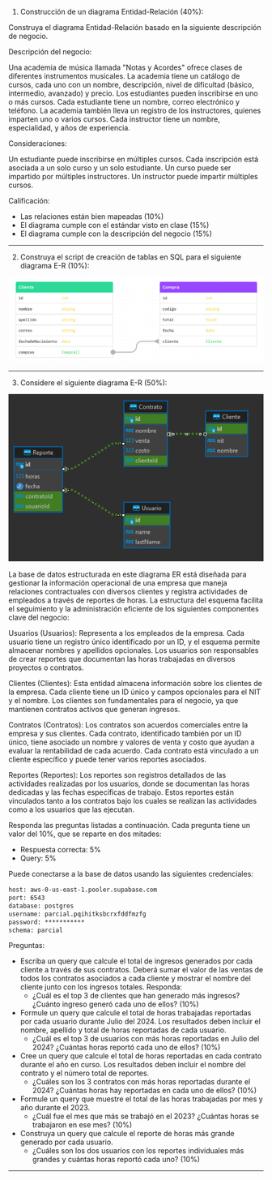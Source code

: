 1. Construcción de un diagrama Entidad-Relación (40%):

Construya el diagrama Entidad-Relación basado en la siguiente descripción de negocio.

Descripción del negocio:

Una academia de música llamada "Notas y Acordes" ofrece clases de diferentes instrumentos musicales. La academia tiene un catálogo de cursos, cada uno con un nombre, descripción, nivel de dificultad (básico, intermedio, avanzado) y precio. Los estudiantes pueden inscribirse en uno o más cursos. Cada estudiante tiene un nombre, correo electrónico y teléfono. La academia también lleva un registro de los instructores, quienes imparten uno o varios cursos. Cada instructor tiene un nombre, especialidad, y años de experiencia.

Consideraciones:

Un estudiante puede inscribirse en múltiples cursos.
Cada inscripción está asociada a un solo curso y un solo estudiante.
Un curso puede ser impartido por múltiples instructores.
Un instructor puede impartir múltiples cursos.

Calificación:

- Las relaciones están bien mapeadas (10%)
- El diagrama cumple con el estándar visto en clase (15%)
- El diagrama cumple con la descripción del negocio (15%)

---

2. Construya el script de creación de tablas en SQL para el siguiente diagrama E-R (10%):

![Diagrama E-R](./media/punto-2.png)

---

3. Considere el siguiente diagrama E-R (50%):

![Diagrama E-R](./media/punto-3.png)

La base de datos estructurada en este diagrama ER está diseñada para gestionar la información operacional de una empresa que maneja relaciones contractuales con diversos clientes y registra actividades de empleados a través de reportes de horas. La estructura del esquema facilita el seguimiento y la administración eficiente de los siguientes componentes clave del negocio:

Usuarios (Usuarios): Representa a los empleados de la empresa. Cada usuario tiene un registro único identificado por un ID, y el esquema permite almacenar nombres y apellidos opcionales. Los usuarios son responsables de crear reportes que documentan las horas trabajadas en diversos proyectos o contratos.

Clientes (Clientes): Esta entidad almacena información sobre los clientes de la empresa. Cada cliente tiene un ID único y campos opcionales para el NIT y el nombre. Los clientes son fundamentales para el negocio, ya que mantienen contratos activos que generan ingresos.

Contratos (Contratos): Los contratos son acuerdos comerciales entre la empresa y sus clientes. Cada contrato, identificado también por un ID único, tiene asociado un nombre y valores de venta y costo que ayudan a evaluar la rentabilidad de cada acuerdo. Cada contrato está vinculado a un cliente específico y puede tener varios reportes asociados.

Reportes (Reportes): Los reportes son registros detallados de las actividades realizadas por los usuarios, donde se documentan las horas dedicadas y las fechas específicas de trabajo. Estos reportes están vinculados tanto a los contratos bajo los cuales se realizan las actividades como a los usuarios que las ejecutan.

Responda las preguntas listadas a continuación. Cada pregunta tiene un valor del 10%, que se reparte en dos mitades:

- Respuesta correcta: 5%
- Query: 5%

Puede conectarse a la base de datos usando las siguientes credenciales:
```
host: aws-0-us-east-1.pooler.supabase.com
port: 6543
database: postgres
username: parcial.pqihitksbcrxfddfmzfg
password: ***********
schema: parcial
```

Preguntas:

- Escriba un query que calcule el total de ingresos generados por cada cliente a través de sus contratos. Deberá sumar el valor de las ventas de todos los contratos asociados a cada cliente y mostrar el nombre del cliente junto con los ingresos totales. Responda:
  - ¿Cuál es el top 3 de clientes que han generado más ingresos? ¿Cuánto ingreso generó cada uno de ellos? (10%)
- Formule un query que calcule el total de horas trabajadas reportadas por cada usuario durante Julio del 2024. Los resultados deben incluir el nombre, apellido y total de horas reportadas de cada usuario.
  - ¿Cuál es el top 3 de usuarios con más horas reportadas en Julio del 2024? ¿Cuántas horas reportó cada uno de ellos? (10%)
- Cree un query que calcule el total de horas reportadas en cada contrato durante el año en curso. Los resultados deben incluir el nombre del contrato y el número total de reportes.
  - ¿Cuáles son los 3 contratos con más horas reportadas durante el 2024? ¿Cuántas horas hay reportadas en cada uno de ellos? (10%)
- Formule un query que muestre el total de las horas trabajadas por mes y año durante el 2023.
  - ¿Cuál fue el mes que más se trabajó en el 2023? ¿Cuántas horas se trabajaron en ese mes? (10%)
- Construya un query que calcule el reporte de horas más grande generado por cada usuario.
  - ¿Cuáles son los dos usuarios con los reportes individuales más grandes y cuántas horas reportó cada uno? (10%)

---
